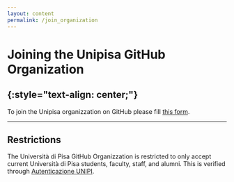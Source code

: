 ```yaml
---
layout: content
permalink: /join_organization
---
```

# **Joining the Unipisa GitHub Organization**
{:style="text-align: center;"}
---


To join the Unipisa organizzation on GitHub please fill [this form](https://forms.office.com/Pages/ResponsePage.aspx?id=MWtFxyCi9Ue-Ukc4KGcKoVkYUXAKGZRAiclN1st5aFpUMFRYOVRIUjJIT0JJMERMMTFCRTI2VVoySi4u).


---

## **Restrictions**  
The Università di Pisa GitHub Organizzation is restricted to only accept current Università di Pisa students, faculty, staff, and alumni. This is verified through [Autenticazione UNIPI](https://authportal.unipi.it/).
